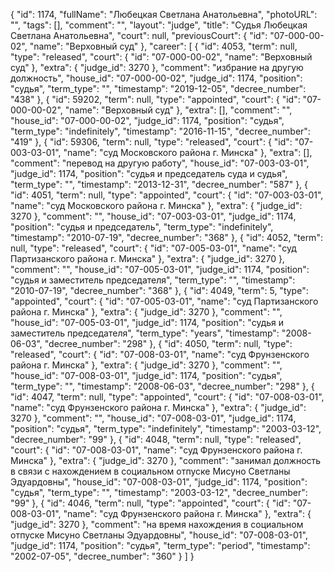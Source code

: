 {
    "id": 1174,
    "fullName": "Любецкая Светлана Анатольевна",
    "photoURL": "",
    "tags": [],
    "comment": "",
    "layout": "judge",
    "title": "Судья Любецкая Светлана Анатольевна",
    "court": null,
    "previousCourt": {
        "id": "07-000-00-02",
        "name": "Верховный суд"
    },
    "career": [
        {
            "id": 4053,
            "term": null,
            "type": "released",
            "court": {
                "id": "07-000-00-02",
                "name": "Верховный суд"
            },
            "extra": {
                "judge_id": 3270
            },
            "comment": "избрание на другую должность",
            "house_id": "07-000-00-02",
            "judge_id": 1174,
            "position": "судья",
            "term_type": "",
            "timestamp": "2019-12-05",
            "decree_number": "438"
        },
        {
            "id": 59202,
            "term": null,
            "type": "appointed",
            "court": {
                "id": "07-000-00-02",
                "name": "Верховный суд"
            },
            "extra": [],
            "comment": "",
            "house_id": "07-000-00-02",
            "judge_id": 1174,
            "position": "судья",
            "term_type": "indefinitely",
            "timestamp": "2016-11-15",
            "decree_number": "419"
        },
        {
            "id": 59306,
            "term": null,
            "type": "released",
            "court": {
                "id": "07-003-03-01",
                "name": "суд Московского района г. Минска"
            },
            "extra": [],
            "comment": "перевод на другую работу",
            "house_id": "07-003-03-01",
            "judge_id": 1174,
            "position": "судья и председатель суда и судья",
            "term_type": "",
            "timestamp": "2013-12-31",
            "decree_number": "587"
        },
        {
            "id": 4051,
            "term": null,
            "type": "appointed",
            "court": {
                "id": "07-003-03-01",
                "name": "суд Московского района г. Минска"
            },
            "extra": {
                "judge_id": 3270
            },
            "comment": "",
            "house_id": "07-003-03-01",
            "judge_id": 1174,
            "position": "судья и председатель",
            "term_type": "indefinitely",
            "timestamp": "2010-07-19",
            "decree_number": "368"
        },
        {
            "id": 4052,
            "term": null,
            "type": "released",
            "court": {
                "id": "07-005-03-01",
                "name": "суд Партизанского района г. Минска"
            },
            "extra": {
                "judge_id": 3270
            },
            "comment": "",
            "house_id": "07-005-03-01",
            "judge_id": 1174,
            "position": "судья и заместитель председателя",
            "term_type": "",
            "timestamp": "2010-07-19",
            "decree_number": "368"
        },
        {
            "id": 4049,
            "term": 5,
            "type": "appointed",
            "court": {
                "id": "07-005-03-01",
                "name": "суд Партизанского района г. Минска"
            },
            "extra": {
                "judge_id": 3270
            },
            "comment": "",
            "house_id": "07-005-03-01",
            "judge_id": 1174,
            "position": "судья и заместитель председателя",
            "term_type": "years",
            "timestamp": "2008-06-03",
            "decree_number": "298"
        },
        {
            "id": 4050,
            "term": null,
            "type": "released",
            "court": {
                "id": "07-008-03-01",
                "name": "суд Фрунзенского района г. Минска"
            },
            "extra": {
                "judge_id": 3270
            },
            "comment": "",
            "house_id": "07-008-03-01",
            "judge_id": 1174,
            "position": "судья",
            "term_type": "",
            "timestamp": "2008-06-03",
            "decree_number": "298"
        },
        {
            "id": 4047,
            "term": null,
            "type": "appointed",
            "court": {
                "id": "07-008-03-01",
                "name": "суд Фрунзенского района г. Минска"
            },
            "extra": {
                "judge_id": 3270
            },
            "comment": "",
            "house_id": "07-008-03-01",
            "judge_id": 1174,
            "position": "судья",
            "term_type": "indefinitely",
            "timestamp": "2003-03-12",
            "decree_number": "99"
        },
        {
            "id": 4048,
            "term": null,
            "type": "released",
            "court": {
                "id": "07-008-03-01",
                "name": "суд Фрунзенского района г. Минска"
            },
            "extra": {
                "judge_id": 3270
            },
            "comment": "занимал должность в связи с нахождением в социальном отпуске Мисуно Светланы Эдуардовны",
            "house_id": "07-008-03-01",
            "judge_id": 1174,
            "position": "судья",
            "term_type": "",
            "timestamp": "2003-03-12",
            "decree_number": "99"
        },
        {
            "id": 4046,
            "term": null,
            "type": "appointed",
            "court": {
                "id": "07-008-03-01",
                "name": "суд Фрунзенского района г. Минска"
            },
            "extra": {
                "judge_id": 3270
            },
            "comment": "на время нахождения в социальном отпуске Мисуно Светланы Эдуардовны",
            "house_id": "07-008-03-01",
            "judge_id": 1174,
            "position": "судья",
            "term_type": "period",
            "timestamp": "2002-07-05",
            "decree_number": "360"
        }
    ]
}